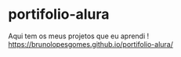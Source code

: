 # portifolio-alura
 Aqui tem os meus projetos que eu aprendi !
https://brunolopesgomes.github.io/portifolio-alura/
